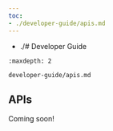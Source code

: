 ```yaml
---
toc:
- ./developer-guide/apis.md
---
```

- ./# Developer Guide

```{toctree}
:maxdepth: 2

developer-guide/apis.md
```

APIs
----

Coming soon!